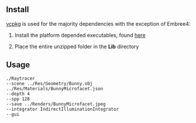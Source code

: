 ## Install

[vcpkg](https://learn.microsoft.com/en-us/vcpkg/users/buildsystems/cmake-integration) is used for the majority dependencies with the exception of Embree4:

1. Install the platform depended executables, found [here](https://github.com/RenderKit/embree/releases)

2. Place the entire unzipped folder in the **Lib** directory 

## Usage

```
./Raytracer
--scene ../Res/Geometry/Bunny.obj ../Res/Materials/BunnyMicrofacet.json
--depth 4
--spp 128
--save ../Renders/BunnyMicrofacet.jpeg
--integrator IndirectIlluminationIntegrator
--gui
```